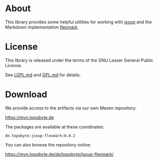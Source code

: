 # About

This library provides some helpful utilities for working
with [jsoup](https://github.com/jhy/jsoup/) and the Markdown
implementation [flexmark](https://github.com/vsch/flexmark-java).

# License

This library is released under the terms of the GNU Lesser General Public
License.

See [LGPL.md](LGPL.md) and [GPL.md](GPL.md) for details.

# Download

We provide access to the artifacts via our own Maven repository:

<https://mvn.topobyte.de>

The packages are available at these coordinates:

    de.topobyte:jsoup-flexmark:0.0.2

You can also browse the repository online:

<https://mvn.topobyte.de/de/topobyte/jsoup-flexmark/>
